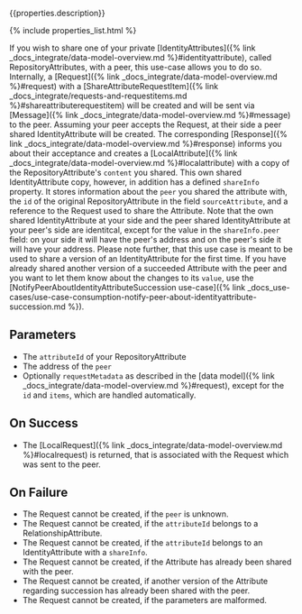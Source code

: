 {{properties.description}}

{% include properties_list.html %}

If you wish to share one of your private [IdentityAttributes]({% link _docs_integrate/data-model-overview.md %}#identityattribute), called RepositoryAttributes, with a peer, this use-case allows you to do so.
Internally, a [Request]({% link _docs_integrate/data-model-overview.md %}#request) with a [ShareAttributeRequestItem]({% link _docs_integrate/requests-and-requestitems.md %}#shareattributerequestitem) will be created and will be sent via [Message]({% link _docs_integrate/data-model-overview.md %}#message) to the peer.
Assuming your peer accepts the Request, at their side a peer shared IdentityAttribute will be created.
The corresponding [Response]({% link _docs_integrate/data-model-overview.md %}#response) informs you about their acceptance and creates a [LocalAttribute]({% link _docs_integrate/data-model-overview.md %}#localattribute) with a copy of the RepositoryAttribute's `content` you shared.
This own shared IdentityAttribute copy, however, in addition has a defined `shareInfo` property.
It stores information about the `peer` you shared the attribute with, the `id` of the original RepositoryAttribute in the field `sourceAttribute`, and a reference to the Request used to share the Attribute.
Note that the own shared IdentityAttribute at your side and the peer shared IdentityAttribute at your peer's side are identitcal, except for the value in the `shareInfo.peer` field: on your side it will have the peer's address and on the peer's side it will have your address.
Please note further, that this use case is meant to be used to share a version of an IdentityAttribute for the first time.
If you have already shared another version of a succeeded Attribute with the peer and you want to let them know about the changes to its `value`, use the [NotifyPeerAboutIdentityAttributeSuccession use-case]({% link _docs_use-cases/use-case-consumption-notify-peer-about-identityattribute-succession.md %}).

## Parameters

- The `attributeId` of your RepositoryAttribute
- The address of the `peer`
- Optionally `requestMetadata` as described in the [data model]({% link _docs_integrate/data-model-overview.md %}#request), except for the `id` and `items`, which are handled automatically.

## On Success

- The [LocalRequest]({% link _docs_integrate/data-model-overview.md %}#localrequest) is returned, that is associated with the Request which was sent to the peer.

## On Failure

- The Request cannot be created, if the `peer` is unknown.
- The Request cannot be created, if the `attributeId` belongs to a RelationshipAttribute.
- The Request cannot be created, if the `attributeId` belongs to an IdentityAttribute with a `shareInfo`.
- The Request cannot be created, if the Attribute has already been shared with the peer.
- The Request cannot be created, if another version of the Attribute regarding succession has already been shared with the peer.
- The Request cannot be created, if the parameters are malformed.
